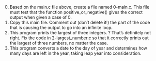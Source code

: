 0. Based on the main.c file above, create a file named 0-main.c. This file must test that the function positive_or_negative() gives the correct output when given a case of 0.
1. Copy this main file. Comment out (don’t delete it!) the part of the code that is causing the output to go into an infinite loop.
2. This program prints the largest of three integers. ? That’s definitely not right.
Fix the code in 2-largest_number.c so that it correctly prints out the largest of three numbers, no matter the case.
3. This program converts a date to the day of year and determines how many days are left in the year, taking leap year into consideration.
